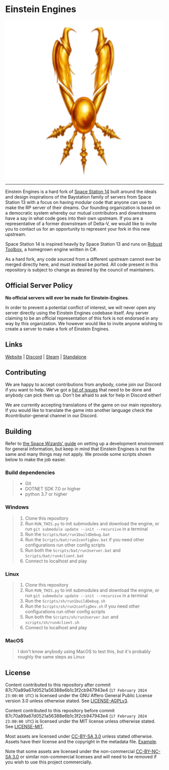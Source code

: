 # Einstein Engines

<p align="center"><img src="https://raw.githubusercontent.com/Simple-Station/Einstein-Engines/master/Resources/Textures/Logo/logo.png" width="1080px" /></p>

---

Einstein Engines is a hard fork of [Space Station 14](https://github.com/space-wizards/space-station-14) built around the ideals and design inspirations of the Baystation family of servers from Space Station 13 with a focus on having modular code that anyone can use to make the RP server of their dreams.
Our founding organization is based on a democratic system whereby our mutual contributors and downstreams have a say in what code goes into their own upstream.
If you are a representative of a former downstream of Delta-V, we would like to invite you to contact us for an opportunity to represent your fork in this new upstream.

Space Station 14 is inspired heavily by Space Station 13 and runs on [Robust Toolbox](https://github.com/space-wizards/Robust-Toolbox), a homegrown engine written in C#.

As a hard fork, any code sourced from a different upstream cannot ever be merged directly here, and must instead be ported.
All code present in this repository is subject to change as desired by the council of maintainers.

## Official Server Policy

**No official servers will ever be made for Einstein-Engines**.

In order to prevent a potential conflict of interest, we will never open any server directly using the Einstein Engines codebase itself.
Any server claiming to be an official representation of this fork is not endorsed in any way by this organization.
We however would like to invite anyone wishing to create a server to make a fork of Einstein Engines.

## Links

[Website](https://simplestation.org) | [Discord](https://discord.gg/X4QEXxUrsJ) | [Steam](https://store.steampowered.com/app/2585480/Space_Station_Multiverse/) | [Standalone](https://spacestationmultiverse.com/downloads/)

## Contributing

We are happy to accept contributions from anybody, come join our Discord if you want to help.
We've got a [list of issues](https://github.com/Simple-Station/Einstein-Engines/issues) that need to be done and anybody can pick them up. Don't be afraid to ask for help in Discord either!

We are currently accepting translations of the game on our main repository.
If you would like to translate the game into another language check the #contributor-general channel in our Discord.

## Building

Refer to [the Space Wizards' guide](https://docs.spacestation14.com/en/general-development/setup/setting-up-a-development-environment.html) on setting up a development environment for general information, but keep in mind that Einstein Engines is not the same and many things may not apply.
We provide some scripts shown below to make the job easier.

### Build dependencies

> - Git
> - DOTNET SDK 7.0 or higher
> - python 3.7 or higher


### Windows

> 1. Clone this repository
> 2. Run `RUN_THIS.py` to init submodules and download the engine, or run `git submodule update --init --recursive` in a terminal
> 3. Run the `Scripts/bat/run1buildDebug.bat`
> 4. Run the `Scripts/bat/run2configDev.bat` if you need other configurations run other config scripts
> 5. Run both the `Scripts/bat/run3server.bat` and `Scripts/bat/run4client.bat`
> 6. Connect to localhost and play

### Linux

> 1. Clone this repository
> 2. Run `RUN_THIS.py` to init submodules and download the engine, or run `git submodule update --init --recursive` in a terminal
> 3. Run the `Scripts/sh/run1buildDebug.sh`
> 4. Run the `Scripts/sh/run2configDev.sh` if you need other configurations run other config scripts
> 5. Run both the `Scripts/sh/run3server.bat` and `scripts/sh/run4client.sh`
> 6. Connect to localhost and play

### MacOS

> I don't know anybody using MacOS to test this, but it's probably roughly the same steps as Linux

## License

Content contributed to this repository after commit 87c70a89a67d0521a56388e6b1c3f2cb947943e4 (`17 February 2024 23:00:00 UTC`) is licensed under the GNU Affero General Public License version 3.0 unless otherwise stated.
See [LICENSE-AGPLv3](https://github.com/Simple-Station/Einstein-Engines/blob/master/LICENSE-AGPLv3.txt).

Content contributed to this repository before commit 87c70a89a67d0521a56388e6b1c3f2cb947943e4 (`17 February 2024 23:00:00 UTC`) is licensed under the MIT license unless otherwise stated.
See [LICENSE-MIT](https://github.com/Simple-Station/Einstein-Engines/blob/master/LICENSE-MIT.txt).

Most assets are licensed under [CC-BY-SA 3.0](https://creativecommons.org/licenses/by-sa/3.0/) unless stated otherwise. Assets have their license and the copyright in the metadata file.
[Example](https://github.com/Simple-Station/Einstein-Engines/blob/master/Resources/Textures/Objects/Tools/crowbar.rsi/meta.json).

Note that some assets are licensed under the non-commercial [CC-BY-NC-SA 3.0](https://creativecommons.org/licenses/by-nc-sa/3.0/) or similar non-commercial licenses and will need to be removed if you wish to use this project commercially.
